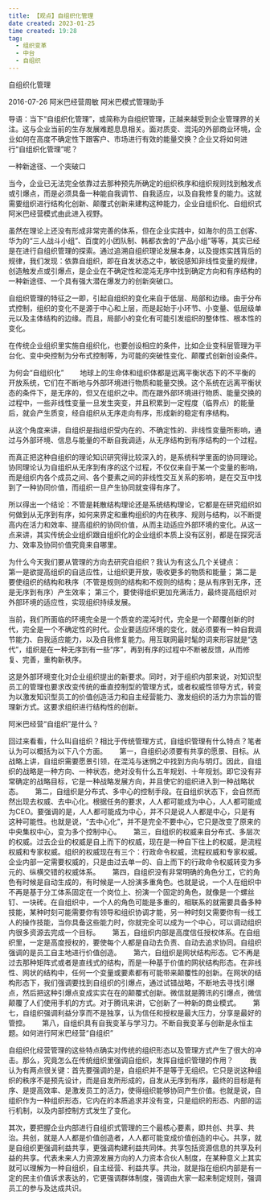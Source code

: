```yaml
---
title: 【观点】自组织化管理 
date created: 2023-01-25
time created: 19:28
tag: 
  - 组织变革 
  - 中台
  - 自组织
---
```


自组织化管理

2016-07-26 阿米巴经营周敏 阿米巴模式管理助手

导语：当下“自组织化管理”，或简称为自组织管理，正越来越受到企业管理界的关注。这与企业当前的生存发展难题息息相关。面对质变、混沌的外部商业环境，企业如何在高度不确定性下跟客户、市场进行有效的能量交换？企业又将如何进行“自组织化管理”呢？

一种新途径、一个突破口　　

当今，企业已无法完全依靠过去那种预先所确定的组织秩序和组织规则找到触发点或引爆点，而是必须具备一种能自我调节、自我适应，以及自我修复的能力。这就需要组织进行结构化创新、颠覆式创新来建构这种能力，企业自组织化、自组织式阿米巴经营模式由此进入视野。　　

虽然在理论上还没有形成非常完善的体系，但在企业实践中，如海尔的员工创客、华为的“三人战斗小组”、百度的小团队制、韩都衣舍的“产品小组”等等，其实已经是在进行自组织管理的探索。通过追溯自组织理论发展本身，以及提炼实践背后的规律，我们发现：依靠自组织，即在自发状态之中，敏锐感知非线性变量的规律，创造触发点或引爆点，是企业在不确定性和混沌无序中找到确定方向和有序结构的一种新途径、一个具有强大潜在爆发力的创新突破口。　　

自组织管理的特征之一即，引起自组织的变化来自于低层、局部和边缘。由于分布式控制，组织的变化不是源于中心和上层，而是起始于小环节、小变量、低层级单元以及主体结构的边缘。而且，局部小的变化有可能引发组织的整体性、根本性的变化。　　

在传统企业组织里实施自组织化，也要创设相应的条件，比如企业变科层管理为平台化、变中央控制为分布式控制等，为可能的突破性变化、颠覆式创新创设条件。

为何会“自组织化”　　
地球上的生命体和组织体都是远离平衡状态下的不平衡的开放系统，它们在不断地与外部环境进行物质和能量交换。这个系统在远离平衡状态的条件下，是无序的，但又在组织之中。而在跟外部环境进行物质、能量交换的过程中，一些非线性变量一旦发生突变，并且积累到一定程度（临界点）的能量后，就会产生质变，经自组织从无序走向有序，形成新的稳定有序结构。　　

从这个角度来讲，自组织是指组织受内在的、不确定性的、非线性变量所影响，通过与外部环境、信息与能量的不断自我调适，从无序结构到有序结构的一个过程。　　

而真正把这种自组织的理论知识研究得比较深入的，是系统科学里面的协同理论。协同理论认为自组织从无序到有序的这个过程，不仅仅来自于某一个变量的影响，而是组织内各个成员之间、各个要素之间的非线性交互关系的影响，是在交互中找到了一种协同价值，而组织一旦产生协同就变得有序了。　　

所以得出一个结论：不管是耗散结构理论还是系统结构理论，它都是在研究组织如何做到从无序到有序，如何来界定和重构组织的内在秩序、规则与结构，以不断提高内在活力和效率、提高组织的协同价值，从而主动适应外部环境的变化。从这一点来讲，其实传统企业组织跟自组织化的企业组织本质上没有区别，都是在探究活力、效率及协同价值究竟来自哪里。　　

为什么今天我们要从管理的方向去研究自组织？我认为有这么几个关键点：　　
第一是欲提高组织的自适应性，让组织更开放，吸收更多的物质和能量；
第二是要使组织的结构和秩序（不管是规则的结构和不规则的结构；是从有序到无序，还是无序到有序）产生效率；
第三个，要使得组织更加充满活力，最终提高组织对外部环境的适应性，实现组织持续发展。　　

当前，我们所面临的环境完全是一个质变的混沌时代，完全是一个颠覆创新的时代，完全是一个不确定性的时代。企业要适应环境的变化，就必须要有一种自我调节能力、自我适应能力，以及自我修复能力。用互联网最时髦的词来形容就是“迭代”，组织是在一种无序到有一些“序”，再到有序的过程中不断被反馈，从而修复、完善，重构新秩序。　　

这是外部环境变化对企业组织提出的新要求。同时，对于组织内部来说，对知识型员工的管理也要求改变传统的垂直控制型的管理方式，或者权威性领导方式，转变为以激发知识型员工的价值创造活力和自主经营能力、激发组织的活力为宗旨的管理新方式。这要求组织进行结构性的创新。　

阿米巴经营“自组织”是什么？　　

回过来看看，什么叫自组织？相比于传统管理方式，自组织管理有什么特点？笔者认为可以概括为以下八个方面。　　
第一，自组织必须要有共享的愿景、目标。从战略上讲，自组织需要愿景引领，在混沌与迷惘之中找到方向与明灯。因此，自组织的战略是一种方向、一种状态，绝对没有什么五年规划、十年规划。即它没有非常确定的战略目标，它是一种战略发展方向，并且使它的组织进入到一种战略状态。　　
第二，自组织是分布式、多中心的控制手段。在自组织状态下，会自然而然出现去权威、去中心化。根据任务的要求，人人都可能成为中心，人人都可能成为CEO。要强调的是，人人都可能成为中心，并不只是说人人都是中心，只是有这种可能性。也就是说，“去中心化”，并不是完全不要中心，它只是改变了原来的中央集权中心，变为多个控制中心。　　
第三，自组织的权威来自分布式、多层次的权威。过去企业的权威是自上而下的权威，现在是一种自下往上的权威，是流程权威和专家权威。组织的权威现在有三个：行政命令权威，流程权威和专家权威。企业内部一定需要权威的，只是由过去单一的、自上而下的行政命令权威转变为多元的、纵横交错的权威体系。　　
第四，自组织没有非常明确的角色分工，它的角色有时候是自动生成的，有时候是一人扮演多重角色。也就是说，一个人在组织中不再是基于分工体系固定在一个岗位上、扮演一个固定的角色，就像是一个螺丝钉、一块砖。在自组织中，一个人的角色可能是多重的，相联系的就需要具备多种技能，某种时刻可能需要你有领导和组织协调才能，另一种时刻又需要你有一线工人的操作技能，当你具备这些能力时，你就完全可以成为一个中心，可以调动组织内很多资源去完成一个目标。　　
第五，自组织内部是高度信任授权体系。在自组织里，一定是高度授权的，要使每个人都是自动去负责、自动去追求协同。自组织强调的是员工自主地进行价值创造。　　
第六，自组织是网状结构形态。它不再是过去那种矩阵式或者是直线式的结构，而是一种基于价值的网状结构形态。在非线性、网状的结构中，任何一个变量或要素都有可能带来颠覆性的创新。在网状的结构形态下，我们强调要找到自组织的引爆点，通过试错战略，不断地去寻找引爆点，然后把这种引爆点变成实实在在的颠覆式创新。微信就是腾讯的引爆点，微信颠覆了人们使用手机的方式。对于腾讯来讲，它创新了一种新的商业模式。　　
第七，自组织强调利益分享而不是独享，认为信任和授权是最大压力，分享是最好的管控。　　
第八，自组织具有自我变革与学习力。不断自我变革与创新是永恒主题。如何进行阿米巴经营“自组织”　　

自组织化经营管理的这些特点确实对传统的组织形态以及管理方式产生了很大的冲击。那么，究竟怎么在传统组织里强调自组织，发挥自组织管理的作用？　　
我认为有两点很关键：首先要强调的是，自组织并不是等于无组织。它只是说这种组织的秩序不是预先设计，而是自发所形成的，自发从无序到有序，最终的目标是有序、是提高效率、是激发员工的活力，使得组织能够协同产生价值。也就是说，自组织作为一种组织形态，它内在的本质追求并没有变，只是组织的形态、内部的运行机制，以及内部控制方式发生了变化。

其次，要把握企业内部进行自组织式管理的三个最核心要素，即共创、共享、共治。共创，就是人人都是价值创造者，人人都可能变成价值创造的中心。共享，就是自组织更强调利益共享，更强调构建利益共同体。共享包括资源信息的共享及利益的共享。代表未来人力资源发展方向的人力资本合伙人制度，在某种意义上其实就可以理解为一种自组织，自主经营、利益共享。共治，就是指在组织内部是有一定的民主价值诉求表达的，它更强调群体制度，强调由大家一起来制定规则，强调员工的参与及达成共识。



